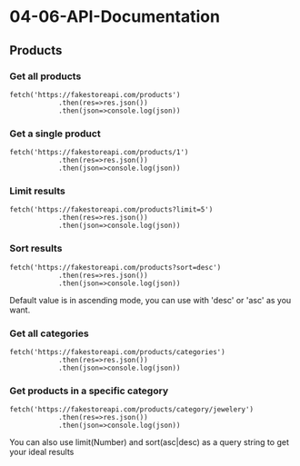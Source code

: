 # 04-06-API-Documentation

## Products

### Get all products
```
fetch('https://fakestoreapi.com/products')
            .then(res=>res.json())
            .then(json=>console.log(json))
```

### Get a single product
```
fetch('https://fakestoreapi.com/products/1')
            .then(res=>res.json())
            .then(json=>console.log(json))
```

### Limit results
```
fetch('https://fakestoreapi.com/products?limit=5')
            .then(res=>res.json())
            .then(json=>console.log(json))
```

### Sort results
```
fetch('https://fakestoreapi.com/products?sort=desc')
            .then(res=>res.json())
            .then(json=>console.log(json))
```
 Default value is in ascending mode, you can use with 'desc' or 'asc' as you want.

### Get all categories
```
fetch('https://fakestoreapi.com/products/categories')
            .then(res=>res.json())
            .then(json=>console.log(json))
```

### Get products in a specific category
```
fetch('https://fakestoreapi.com/products/category/jewelery')
            .then(res=>res.json())
            .then(json=>console.log(json))
```
 You can also use limit(Number) and sort(asc|desc) as a query string to get your ideal results


